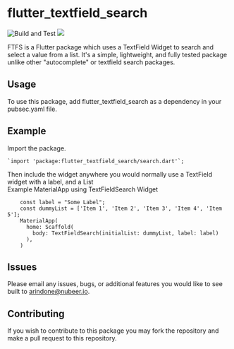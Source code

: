 # flutter_textfield_search
![Build and Test](https://github.com/alexrindone/flutter_textfield_search/workflows/Build%20and%20Tests/badge.svg)
<img src="https://img.shields.io/static/v1?label=coverage&message=100%&color=green.svg" />

FTFS is a Flutter package which uses a TextField Widget to search and select a value from a list. It's a simple, lightweight, and fully tested package unlike other "autocomplete" or textfield search packages.

## Usage
To use this package, add flutter_textfield_search as a dependency in your pubsec.yaml file.

## Example
Import the package.

    `import 'package:flutter_textfield_search/search.dart'`;

Then include the widget anywhere you would normally use a TextField widget with a label, and a List
    <br>Example MaterialApp using TextFieldSearch Widget
    <br>

        const label = "Some Label";
        const dummyList = ['Item 1', 'Item 2', 'Item 3', 'Item 4', 'Item 5'];
        MaterialApp(
          home: Scaffold(
            body: TextFieldSearch(initialList: dummyList, label: label)
          ),
        )

## Issues

Please email any issues, bugs, or additional features you would like to see built to arindone@nubeer.io.

## Contributing

If you wish to contribute to this package you may fork the repository and make a pull request to this repository.
